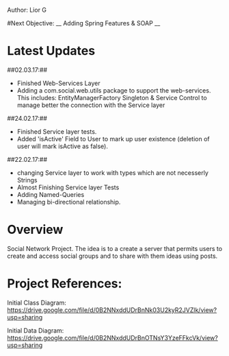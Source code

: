 Author: Lior G  

#Next Objective: 
__ Adding Spring Features & SOAP __

# Latest Updates
##02.03.17:##
* Finished Web-Services Layer
* Adding a com.social.web.utils package to support the web-services. 
  This includes: EntityManagerFactory Singleton & Service Control to manage better the connection with the Service layer   

##24.02.17:##
* Finished Service layer tests.
* Added 'isActive' Field to User to mark up user existence (deletion of user will mark isActive as false). 

##22.02.17:##
* changing Service layer to work with types which are not necesserly Strings
* Almost Finishing Service layer Tests 
* Adding Named-Queries 
* Managing bi-directional relationship. 


# Overview
Social Network Project. The idea is to a create a server that permits users to create and access social groups and to share with them ideas using posts. 

# Project References: 

Initial Class Diagram: https://drive.google.com/file/d/0B2NNxddUDrBnNk03U2kyR2JVZlk/view?usp=sharing

Initial Data Diagram: https://drive.google.com/file/d/0B2NNxddUDrBnOTNsY3YzeFFkcVk/view?usp=sharing  



